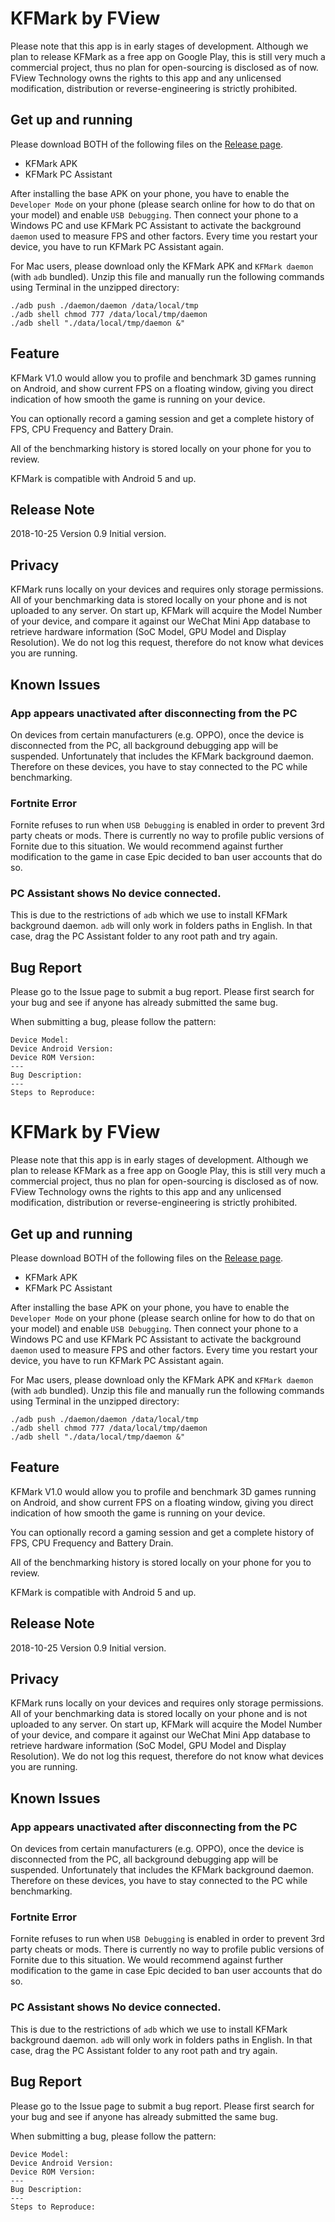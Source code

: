 # KFMark by FView

Please note that this app is in early stages of development. Although we plan to release KFMark as a free app on Google Play, this is still very much a commercial project, thus no plan for open-sourcing is disclosed as of now. FView Technology owns the rights to this app and any unlicensed modification, distribution or reverse-engineering is strictly prohibited.

## Get up and running

Please download BOTH of the following files on the [Release page](https://github.com/Septillion/KFMark/releases).

- KFMark APK
- KFMark PC Assistant

After installing the base APK on your phone, you have to enable the `Developer Mode` on your phone (please search online for how to do that on your model) and enable `USB Debugging`. Then connect your phone to a Windows PC and use KFMark PC Assistant to activate the background `daemon` used to measure FPS and other factors. Every time you restart your device, you have to run KFMark PC Assistant again. 

For Mac users, please download only the KFMark APK and `KFMark daemon` (with `adb` bundled). Unzip this file and manually run the following commands using Terminal in the unzipped directory:

	./adb push ./daemon/daemon /data/local/tmp
	./adb shell chmod 777 /data/local/tmp/daemon
	./adb shell "./data/local/tmp/daemon &"

## Feature

KFMark V1.0 would allow you to profile and benchmark 3D games running on Android, and show current FPS on a floating window, giving you direct indication of how smooth the game is running on your device.

You can optionally record a gaming session and get a complete history of FPS, CPU Frequency and Battery Drain.

All of the benchmarking history is stored locally on your phone for you to review.

KFMark is compatible with Android 5 and up.

## Release Note

2018-10-25
Version 0.9
Initial version.

## Privacy

KFMark runs locally on your devices and requires only storage permissions. All of your benchmarking data is stored locally on your phone and is not uploaded to any server. On start up, KFMark will acquire the Model Number of your device, and compare it against our WeChat Mini App database to retrieve hardware information (SoC Model, GPU Model and Display Resolution). We do not log this request, therefore do not know what devices you are running.

## Known Issues

### App appears unactivated after disconnecting from the PC

On devices from certain manufacturers (e.g. OPPO), once the device is disconnected from the PC, all background debugging app will be suspended. Unfortunately that includes the KFMark background daemon. Therefore on these devices, you have to stay connected to the PC while benchmarking.

### Fortnite Error

Fornite refuses to run when `USB Debugging` is enabled in order to prevent 3rd party cheats or mods. There is currently no way to profile public versions of Fornite due to this situation. We would recommend against further modification to the game in case Epic decided to ban user accounts that do so.

### PC Assistant shows No device connected.

This is due to the restrictions of `adb` which we use to install KFMark background daemon. `adb` will only work in folders paths in English. In that case, drag the PC Assistant folder to any root path and try again.

## Bug Report

Please go to the Issue page to submit a bug report. Please first search for your bug and see if anyone has already submitted the same bug. 

When submitting a bug, please follow the pattern:

	Device Model:
	Device Android Version:
	Device ROM Version:
	---
	Bug Description:
	---
	Steps to Reproduce:
# KFMark by FView

Please note that this app is in early stages of development. Although we plan to release KFMark as a free app on Google Play, this is still very much a commercial project, thus no plan for open-sourcing is disclosed as of now. FView Technology owns the rights to this app and any unlicensed modification, distribution or reverse-engineering is strictly prohibited.

## Get up and running

Please download BOTH of the following files on the [Release page](https://github.com/Septillion/KFMark/releases).

- KFMark APK
- KFMark PC Assistant

After installing the base APK on your phone, you have to enable the `Developer Mode` on your phone (please search online for how to do that on your model) and enable `USB Debugging`. Then connect your phone to a Windows PC and use KFMark PC Assistant to activate the background `daemon` used to measure FPS and other factors. Every time you restart your device, you have to run KFMark PC Assistant again. 

For Mac users, please download only the KFMark APK and `KFMark daemon` (with `adb` bundled). Unzip this file and manually run the following commands using Terminal in the unzipped directory:

	./adb push ./daemon/daemon /data/local/tmp
	./adb shell chmod 777 /data/local/tmp/daemon
	./adb shell "./data/local/tmp/daemon &"

## Feature

KFMark V1.0 would allow you to profile and benchmark 3D games running on Android, and show current FPS on a floating window, giving you direct indication of how smooth the game is running on your device.

You can optionally record a gaming session and get a complete history of FPS, CPU Frequency and Battery Drain.

All of the benchmarking history is stored locally on your phone for you to review.

KFMark is compatible with Android 5 and up.

## Release Note

2018-10-25
Version 0.9
Initial version.

## Privacy

KFMark runs locally on your devices and requires only storage permissions. All of your benchmarking data is stored locally on your phone and is not uploaded to any server. On start up, KFMark will acquire the Model Number of your device, and compare it against our WeChat Mini App database to retrieve hardware information (SoC Model, GPU Model and Display Resolution). We do not log this request, therefore do not know what devices you are running.

## Known Issues

### App appears unactivated after disconnecting from the PC

On devices from certain manufacturers (e.g. OPPO), once the device is disconnected from the PC, all background debugging app will be suspended. Unfortunately that includes the KFMark background daemon. Therefore on these devices, you have to stay connected to the PC while benchmarking.

### Fortnite Error

Fornite refuses to run when `USB Debugging` is enabled in order to prevent 3rd party cheats or mods. There is currently no way to profile public versions of Fornite due to this situation. We would recommend against further modification to the game in case Epic decided to ban user accounts that do so.

### PC Assistant shows No device connected.

This is due to the restrictions of `adb` which we use to install KFMark background daemon. `adb` will only work in folders paths in English. In that case, drag the PC Assistant folder to any root path and try again.

## Bug Report

Please go to the Issue page to submit a bug report. Please first search for your bug and see if anyone has already submitted the same bug. 

When submitting a bug, please follow the pattern:

	Device Model:
	Device Android Version:
	Device ROM Version:
	---
	Bug Description:
	---
	Steps to Reproduce:
